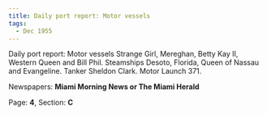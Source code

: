 ```yaml
---  
title: Daily port report: Motor vessels  
tags:  
  - Dec 1955  
---  
```

  
Daily port report: Motor vessels Strange Girl, Mereghan, Betty Kay II, Western Queen and Bill Phil. Steamships Desoto, Florida, Queen of Nassau and Evangeline. Tanker Sheldon Clark. Motor Launch 371.  
  
Newspapers: **Miami Morning News or The Miami Herald**  
  
Page: **4**, Section: **C** 
